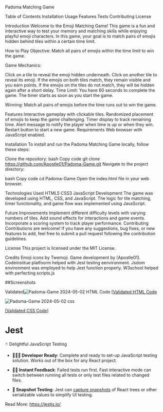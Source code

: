 Padoma Matching Game

Table of Contents
Installation
Usage
Features
Tests
Contributing
License

Introduction
Welcome to the Emoji Matching Game! This game is a fun and interactive way to test your memory and matching skills while enjoying playful emoji characters. In this game, your goal is to match pairs of emojis hidden behind tiles within a certain time limit.

How to Play
Objective: Match all pairs of emojis within the time limit to win the game.

Game Mechanics:

Click on a tile to reveal the emoji hidden underneath.
Click on another tile to reveal its emoji.
If the emojis on both tiles match, they remain visible and you earn points.
If the emojis on the tiles do not match, they will be hidden again after a short delay.
Time Limit: You have 60 seconds to complete the game. The timer starts as soon as you start the game.

Winning: Match all pairs of emojis before the time runs out to win the game.

Features
Interactive gameplay with clickable tiles.
Randomized placement of emojis to keep the game challenging.
Timer display to track remaining time.
Alert message to notify the player when time is up or when they win.
Restart button to start a new game.
Requirements
Web browser with JavaScript enabled.

Installation
To install and run the Padoma Matching Game locally, follow these steps:

Clone the repository:
bash
Copy code
git clone https://github.com/Apostle01/Padoma-Game.git
Navigate to the project directory:

bash
Copy code
cd Padoma-Game
Open the index.html file in your web browser.

Technologies Used
HTML5
CSS3
JavaScript
Development
The game was developed using HTML, CSS, and JavaScript. The logic for tile matching, timer functionality, and game flow was implemented using JavaScript.

Future Improvements
Implement different difficulty levels with varying numbers of tiles.
Add sound effects for interactions and game events.
Incorporate a scoring system to track player performance.
Contributing
Contributions are welcome! If you have any suggestions, bug fixes, or new features to add, feel free to submit a pull request following the contribution guidelines.

License
This project is licensed under the MIT License.

Credits
Emoji icons by Twemoji.
Game development by [Apostle01].
Codeinstitue platfoorm helped with Jest testing eenvironment.
Jsdom environment was employed to help Jest function properly.
W3school helped with perfecting scripts.js


##Screenshots

Validated![Padoma-Game 2024-05-02 ](https://github.com/Apostle01/Padoma-Game/assets/148454484/927f87df-640a-4fed-ad98-79652631ad93)
 HTML Code
[[Validated HTML Code](link_to_html_validator)



![Padoma-Game 2024-05-02 css](https://github.com/Apostle01/Padoma-Game/assets/148454484/cb0276f7-3a45-4e59-a354-69fb69c471b6)

[[Validated CSS Code]](link_to_css_validator)


# Jest

🃏 Delightful JavaScript Testing

- **👩🏻‍💻 Developer Ready**: Complete and ready to set-up JavaScript testing solution. Works out of the box for any React project.

- **🏃🏽 Instant Feedback**: Failed tests run first. Fast interactive mode can switch between running all tests or only test files related to changed files.

- **📸 Snapshot Testing**: Jest can [capture snapshots](https://jestjs.io/docs/snapshot-testing) of React trees or other serializable values to simplify UI testing.

Read More: https://jestjs.io/
